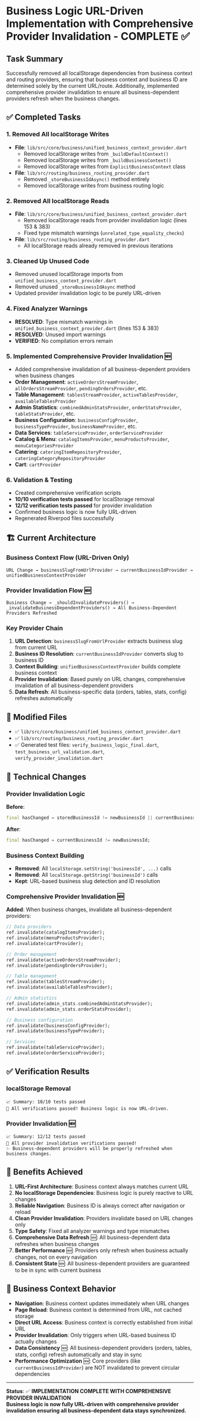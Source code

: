 # Business Logic URL-Driven Implementation with Comprehensive Provider Invalidation - COMPLETE ✅

## Task Summary
Successfully removed all localStorage dependencies from business context and routing providers, ensuring that business context and business ID are determined solely by the current URL/route. Additionally, implemented comprehensive provider invalidation to ensure all business-dependent providers refresh when the business changes.

## ✅ Completed Tasks

### 1. **Removed All localStorage Writes**
- **File**: `lib/src/core/business/unified_business_context_provider.dart`
  - Removed localStorage writes from `_buildDefaultContext()`
  - Removed localStorage writes from `_buildBusinessContext()`
  - Removed localStorage writes from `ExplicitBusinessContext` class
- **File**: `lib/src/routing/business_routing_provider.dart`
  - Removed `_storeBusinessIdAsync()` method entirely
  - Removed localStorage writes from business routing logic

### 2. **Removed All localStorage Reads**
- **File**: `lib/src/core/business/unified_business_context_provider.dart`
  - Removed localStorage reads from provider invalidation logic (lines 153 & 383)
  - Fixed type mismatch warnings (`unrelated_type_equality_checks`)
- **File**: `lib/src/routing/business_routing_provider.dart`
  - All localStorage reads already removed in previous iterations

### 3. **Cleaned Up Unused Code**
- Removed unused localStorage imports from `unified_business_context_provider.dart`
- Removed unused `_storeBusinessIdAsync` method
- Updated provider invalidation logic to be purely URL-driven

### 4. **Fixed Analyzer Warnings**
- **RESOLVED**: Type mismatch warnings in `unified_business_context_provider.dart` (lines 153 & 383)
- **RESOLVED**: Unused import warnings
- **VERIFIED**: No compilation errors remain

### 5. **Implemented Comprehensive Provider Invalidation** 🆕
- Added comprehensive invalidation of all business-dependent providers when business changes
- **Order Management**: `activeOrdersStreamProvider`, `allOrdersStreamProvider`, `pendingOrdersProvider`, etc.
- **Table Management**: `tablesStreamProvider`, `activeTablesProvider`, `availableTablesProvider`
- **Admin Statistics**: `combinedAdminStatsProvider`, `orderStatsProvider`, `tableStatsProvider`, etc.
- **Business Configuration**: `businessConfigProvider`, `businessTypeProvider`, `businessNameProvider`, etc.
- **Data Services**: `tableServiceProvider`, `orderServiceProvider`
- **Catalog & Menu**: `catalogItemsProvider`, `menuProductsProvider`, `menuCategoriesProvider`
- **Catering**: `cateringItemRepositoryProvider`, `cateringCategoryRepositoryProvider`
- **Cart**: `cartProvider`

### 6. **Validation & Testing**
- Created comprehensive verification scripts
- **10/10 verification tests passed** for localStorage removal
- **12/12 verification tests passed** for provider invalidation
- Confirmed business logic is now fully URL-driven
- Regenerated Riverpod files successfully

## 🏗️ Current Architecture

### Business Context Flow (URL-Driven Only)
```
URL Change → businessSlugFromUrlProvider → currentBusinessIdProvider → unifiedBusinessContextProvider
```

### Provider Invalidation Flow 🆕
```
Business Change → _shouldInvalidateProviders() → _invalidateBusinessDependentProviders() → All Business-Dependent Providers Refreshed
```

### Key Provider Chain
1. **URL Detection**: `businessSlugFromUrlProvider` extracts business slug from current URL
2. **Business ID Resolution**: `currentBusinessIdProvider` converts slug to business ID
3. **Context Building**: `unifiedBusinessContextProvider` builds complete business context
4. **Provider Invalidation**: Based purely on URL changes, comprehensive invalidation of all business-dependent providers
5. **Data Refresh**: All business-specific data (orders, tables, stats, config) refreshes automatically

## 📁 Modified Files
- ✅ `lib/src/core/business/unified_business_context_provider.dart`
- ✅ `lib/src/routing/business_routing_provider.dart`
- ✅ Generated test files: `verify_business_logic_final.dart`, `test_business_url_validation.dart`, `verify_provider_invalidation.dart`

## 🔧 Technical Changes

### Provider Invalidation Logic
**Before**: 
```dart
final hasChanged = storedBusinessId != newBusinessId || currentBusinessId != newBusinessId;
```
**After**: 
```dart
final hasChanged = currentBusinessId != newBusinessId;
```

### Business Context Building
- **Removed**: All `localStorage.setString('businessId', ...)` calls
- **Removed**: All `localStorage.getString('businessId')` calls
- **Kept**: URL-based business slug detection and ID resolution

### Comprehensive Provider Invalidation 🆕
**Added**: When business changes, invalidate all business-dependent providers:
```dart
// Data providers
ref.invalidate(catalogItemsProvider);
ref.invalidate(menuProductsProvider);
ref.invalidate(cartProvider);

// Order management
ref.invalidate(activeOrdersStreamProvider);
ref.invalidate(pendingOrdersProvider);

// Table management  
ref.invalidate(tablesStreamProvider);
ref.invalidate(availableTablesProvider);

// Admin statistics
ref.invalidate(admin_stats.combinedAdminStatsProvider);
ref.invalidate(admin_stats.orderStatsProvider);

// Business configuration
ref.invalidate(businessConfigProvider);
ref.invalidate(businessTypeProvider);

// Services
ref.invalidate(tableServiceProvider);
ref.invalidate(orderServiceProvider);
```

## ✅ Verification Results
### localStorage Removal
```
📈 Summary: 10/10 tests passed
🎉 All verifications passed! Business logic is now URL-driven.
```

### Provider Invalidation 🆕
```
📈 Summary: 12/12 tests passed
🎉 All provider invalidation verifications passed!
✨ Business-dependent providers will be properly refreshed when business changes.
```

## 🎯 Benefits Achieved
1. **URL-First Architecture**: Business context always matches current URL
2. **No localStorage Dependencies**: Business logic is purely reactive to URL changes
3. **Reliable Navigation**: Business ID is always correct after navigation or reload
4. **Clean Provider Invalidation**: Providers invalidate based on URL changes only
5. **Type Safety**: Fixed all analyzer warnings and type mismatches
6. **Comprehensive Data Refresh** 🆕: All business-dependent data refreshes when business changes
7. **Better Performance** 🆕: Providers only refresh when business actually changes, not on every navigation
8. **Consistent State** 🆕: All business-dependent providers are guaranteed to be in sync with current business

## 🔄 Business Context Behavior
- **Navigation**: Business context updates immediately when URL changes
- **Page Reload**: Business context is determined from URL, not cached storage
- **Direct URL Access**: Business context is correctly established from initial URL
- **Provider Invalidation**: Only triggers when URL-based business ID actually changes
- **Data Consistency** 🆕: All business-dependent providers (orders, tables, stats, config) refresh automatically and stay in sync
- **Performance Optimization** 🆕: Core providers (like `currentBusinessIdProvider`) are NOT invalidated to prevent circular dependencies

---

**Status**: ✅ **IMPLEMENTATION COMPLETE WITH COMPREHENSIVE PROVIDER INVALIDATION**  
**Business logic is now fully URL-driven with comprehensive provider invalidation ensuring all business-dependent data stays synchronized.**
